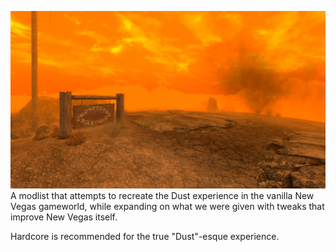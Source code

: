 ![Dusty Sands](./img/dustysands.png)
A modlist that attempts to recreate the Dust experience in the vanilla New Vegas gameworld, while expanding on what we were given with tweaks that improve New Vegas itself.

Hardcore is recommended for the true "Dust"-esque experience.
